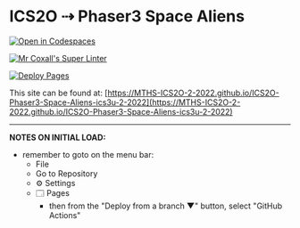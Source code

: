 # ICS2O ⇢ Phaser3 Space Aliens

[![Open in Codespaces](https://classroom.github.com/assets/launch-codespace-f4981d0f882b2a3f0472912d15f9806d57e124e0fc890972558857b51b24a6f9.svg)](https://classroom.github.com/open-in-codespaces?assignment_repo_id=10703746)

[![Mr Coxall's Super Linter](https://github.com/MTHS-ICS2O-2-2022/ICS2O-Phaser3-Space-Aliens-ics3u-2-2022/workflows/Mr%20Coxall's%20Super%20Linter/badge.svg)](https://github.com/MTHS-ICS2O-2-2022/ICS2O-Phaser3-Space-Aliens-ics3u-2-2022/actions)

[![Deploy Pages](https://github.com/MTHS-ICS2O-2-2022/ICS2O-Phaser3-Space-Aliens-ics3u-2-2022/workflows/Deploy%20Pages/badge.svg)](https://github.com/MTHS-ICS2O-2-2022/ICS2O-Phaser3-Space-Aliens-ics3u-2-2022/actions)

This site can be found at: [https://MTHS-ICS2O-2-2022.github.io/ICS2O-Phaser3-Space-Aliens-ics3u-2-2022](https://MTHS-ICS2O-2-2022.github.io/ICS2O-Phaser3-Space-Aliens-ics3u-2-2022)

---

**NOTES ON INITIAL LOAD:**
- remember to goto on the menu bar:
  - File
  - Go to Repository
  - ⚙ Settings
  - 🗔 Pages
    - then from the "Deploy from a branch ▼" button, select "GitHub Actions"
